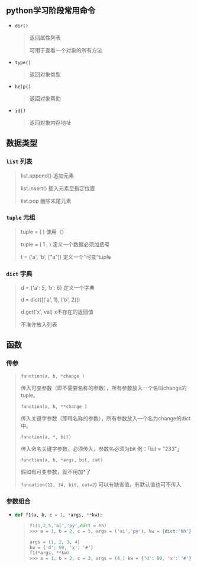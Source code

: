<!-- 
title: 01-Python基础
sort: 
--> 
## python学习阶段常用命令

- `dir()`

  > 返回属性列表
  >
  > 可用于查看一个对象的所有方法

- `type()`

  > 返回对象类型
  
- `help()`

  > 返回对象帮助

- `id()`

  > 返回对象内存地址

## 数据类型

### `list`	列表

> list.append()		追加元素
>
> list.insert()			插入元素至指定位置
>
> list.pop					删除末尾元素

### `tuple`	元组

> tuple = ( )				使用（）	
>
> tuple = ( 1 , )			定义一个数据必须加括号
>
> t = ('a', 'b', ["a"])		定义一个”可变“tuple

### `dict`	字典

> d = {'a': 5, 'b': 6}		定义一个字典
>
> d = dict([('a', 1), ('b', 2)])	
>
> d.get('x', val)			x不存在的返回值	
>
> 不准许放入列表	



## 函数

### 传参

> `function(a, b, *change )`	
>
> 传入可变参数（即不需要名称的参数），所有参数放入一个名叫change的tuple。
>
> `function(a, b, **change )`	
>
> 传入关键字参数（即带名称的参数），所有参数放入一个名为change的dict中。
>
> `function(a, *, bit)`					
>
> 传入命名关键字参数，必须传入，参数名必须为bit	例：「bit = "233"」
>
> `function(a, b, *args, bit, cat)`	
>
> 假如有可变参数，就不用加\*了
>
> `funcation(12, 34, bit, cat=2`)	可以有缺省值，有默认值也可不传入	

### 参数组合

- ```python
  def f1(a, b, c = 1, *args, **kw):
  ```

  > ```python
  > f1(1,2,5,'ai','py',dict = hh)
  > >>> a = 1, b = 2, c = 5, args = ('ai','py'), kw = {dict:'hh'}
  > 
  > args = (1, 2, 3, 4)
  > kw = {'d': 99, 'x': '#'}
  > f1(*args, **kw)
  > >>> a = 1, b = 2, c = 3, args = (4,) kw = {'d': 99, 'x': '#'} 
  > ```

  
  